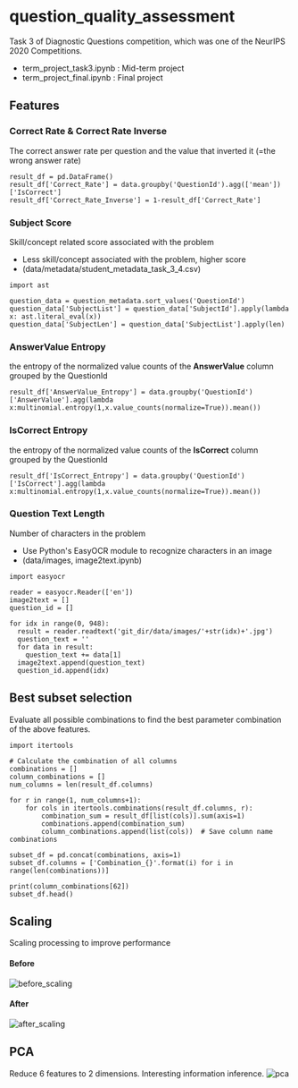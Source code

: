 # question_quality_assessment
Task 3 of Diagnostic Questions competition, which was one of the NeurIPS 2020 Competitions.
- term_project_task3.ipynb : Mid-term project
- term_project_final.ipynb : Final project

## Features

### Correct Rate & Correct Rate Inverse
The correct answer rate per question and the value that inverted it (=the wrong answer rate)
```
result_df = pd.DataFrame()
result_df['Correct_Rate'] = data.groupby('QuestionId').agg(['mean'])['IsCorrect']
result_df['Correct_Rate_Inverse'] = 1-result_df['Correct_Rate']
```

### Subject Score
Skill/concept related score associated with the problem
- Less skill/concept associated with the problem, higher score
- (data/metadata/student_metadata_task_3_4.csv)
```
import ast

question_data = question_metadata.sort_values('QuestionId')
question_data['SubjectList'] = question_data['SubjectId'].apply(lambda x: ast.literal_eval(x))
question_data['SubjectLen'] = question_data['SubjectList'].apply(len)
```

### AnswerValue Entropy
the entropy of the normalized value counts of the **AnswerValue** column grouped by the QuestionId
```
result_df['AnswerValue_Entropy'] = data.groupby('QuestionId')['AnswerValue'].agg(lambda x:multinomial.entropy(1,x.value_counts(normalize=True)).mean())
```

### IsCorrect Entropy
the entropy of the normalized value counts of the **IsCorrect** column grouped by the QuestionId
```
result_df['IsCorrect_Entropy'] = data.groupby('QuestionId')['IsCorrect'].agg(lambda x:multinomial.entropy(1,x.value_counts(normalize=True)).mean())
```

### Question Text Length
Number of characters in the problem
- Use Python's EasyOCR module to recognize characters in an image
- (data/images, image2text.ipynb)
```
import easyocr

reader = easyocr.Reader(['en'])
image2text = []
question_id = []

for idx in range(0, 948):
  result = reader.readtext('git_dir/data/images/'+str(idx)+'.jpg')
  question_text = ''
  for data in result:
    question_text += data[1]
  image2text.append(question_text)
  question_id.append(idx)
```

## Best subset selection
Evaluate all possible combinations to find the best parameter combination of the above features.
```
import itertools

# Calculate the combination of all columns
combinations = []
column_combinations = []
num_columns = len(result_df.columns)

for r in range(1, num_columns+1):
    for cols in itertools.combinations(result_df.columns, r):
        combination_sum = result_df[list(cols)].sum(axis=1)
        combinations.append(combination_sum)
        column_combinations.append(list(cols))  # Save column name combinations

subset_df = pd.concat(combinations, axis=1)
subset_df.columns = ['Combination_{}'.format(i) for i in range(len(combinations))]
  
print(column_combinations[62])
subset_df.head()
```

## Scaling
Scaling processing to improve performance
#### Before
![before_scaling](https://github.com/leehahoon/question_quality_assessment/assets/15906121/4c116b4c-9436-4514-b79e-eed403f6fb3a)

#### After
![after_scaling](https://github.com/leehahoon/question_quality_assessment/assets/15906121/75b5dfe9-a9cc-4b2b-9810-c71d4364635a)


## PCA
Reduce 6 features to 2 dimensions. 
Interesting information inference.
![pca](https://github.com/leehahoon/question_quality_assessment/assets/15906121/c357fe03-f310-472a-928b-9b20fb8bf154)
